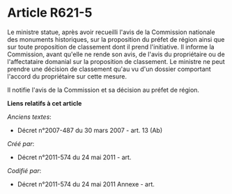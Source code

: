 # Article R621-5

Le ministre statue, après avoir recueilli l'avis de la Commission nationale des monuments historiques, sur la proposition du
préfet de région ainsi que sur toute proposition de classement dont il prend l'initiative. Il informe la Commission, avant
qu'elle ne rende son avis, de l'avis du propriétaire ou de l'affectataire domanial sur la proposition de classement. Le
ministre ne peut prendre une décision de classement qu'au vu d'un dossier comportant l'accord du propriétaire sur cette
mesure.

Il notifie l'avis de la Commission et sa décision au préfet de région.

**Liens relatifs à cet article**

_Anciens textes_:

  - Décret n°2007-487 du 30 mars 2007 - art. 13 (Ab)

_Créé par_:

  - Décret n°2011-574 du 24 mai 2011  - art.

_Codifié par_:

  - Décret n°2011-574 du 24 mai 2011 Annexe - art.
